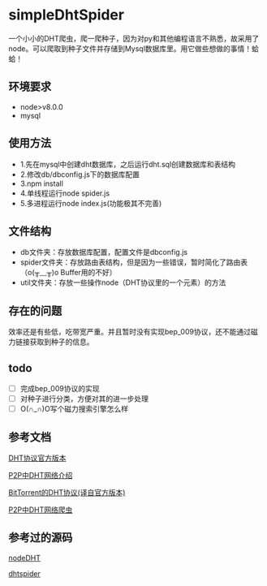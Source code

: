 # simpleDhtSpider
一个小小的DHT爬虫，爬一爬种子，因为对py和其他编程语言不熟悉，故采用了node。可以爬取到种子文件并存储到Mysql数据库里。用它做些想做的事情！蛤蛤！
## 环境要求
 - node>v8.0.0
 - mysql
## 使用方法
 - 1.先在mysql中创建dht数据库，之后运行dht.sql创建数据库和表结构
 - 2.修改db/dbconfig.js下的数据库配置
 - 3.npm install
 - 4.单线程运行node spider.js
 - 5.多进程运行node index.js(功能极其不完善)

## 文件结构
 - db文件夹：存放数据库配置，配置文件是dbconfig.js
 - spider文件夹：存放路由表结构，但是因为一些错误，暂时简化了路由表（o(╥﹏╥)o Buffer用的不好）
 - util文件夹：存放一些操作node（DHT协议里的一个元素）的方法

## 存在的问题
效率还是有些低，吃带宽严重。并且暂时没有实现bep_009协议，还不能通过磁力链接获取到种子的信息。

## todo
- [ ] 完成bep_009协议的实现
- [ ] 对种子进行分类，方便对其的进一步处理
- [ ] O(∩_∩)O写个磁力搜索引擎怎么样

## 参考文档
[DHT协议官方版本](http://www.bittorrent.org/beps/bep_0005.html)


[P2P中DHT网络介绍](http://blog.csdn.net/mergerly/article/details/7989281)


[BitTorrent的DHT协议(译自官方版本)](http://blog.csdn.net/mergerly/article/details/7989188)


[P2P中DHT网络爬虫](http://codemacro.com/2013/05/19/crawl-dht/)

## 参考过的源码
[nodeDHT](https://github.com/fanpei91/nodeDHT)


[dhtspider](https://github.com/cuijinyu/dhtspider)
